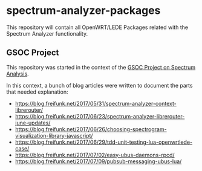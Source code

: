# spectrum-analyzer-packages

This repository will contain all OpenWRT/LEDE Packages related with the Spectrum Analyzer functionality.

## GSOC Project

This repository was started in the context of the [GSOC Project on Spectrum Analysis](https://wiki.freifunk.net/Ideas#Spectrum_Analyzer).

In this context, a bunch of blog articles were written to document the parts that needed explanation:
  * https://blog.freifunk.net/2017/05/31/spectrum-analyzer-context-librerouter/
  * https://blog.freifunk.net/2017/06/23/spectrum-analyzer-librerouter-june-updates/
  * https://blog.freifunk.net/2017/06/26/choosing-spectrogram-visualization-library-javascript/
  * https://blog.freifunk.net/2017/06/29/tdd-unit-testing-lua-openwrtlede-case/
  * https://blog.freifunk.net/2017/07/02/easy-ubus-daemons-rpcd/
  * https://blog.freifunk.net/2017/07/09/pubsub-messaging-ubus-lua/

